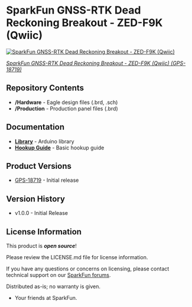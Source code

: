SparkFun GNSS-RTK Dead Reckoning Breakout - ZED-F9K (Qwiic)
========================================

[![SparkFun GNSS-RTK Dead Reckoning Breakout - ZED-F9K (Qwiic)](https://cdn.sparkfun.com/assets/parts/1/8/2/6/6/18719-SparkFun_GNSS-RTK_Dead_Reckoning_Breakout_-_ZED-F9K__Qwiic_-01.jpg)](https://www.sparkfun.com/products/18719)

[*SparkFun GNSS-RTK Dead Reckoning Breakout - ZED-F9K (Qwiic) (GPS-18719)*](https://www.sparkfun.com/products/18719)

<Basic description of the part.>

Repository Contents
-------------------

* **/Hardware** - Eagle design files (.brd, .sch)
* **/Production** - Production panel files (.brd)

Documentation
--------------
* **[Library](https://github.com/sparkfun/SparkFun_u-blox_GNSS_Arduino_Library)** - Arduino library
* **[Hookup Guide](https://learn.sparkfun.com/tutorials/2005)** - Basic hookup guide

Product Versions
----------------
* [GPS-18719](https://www.sparkfun.com/products/18719) - Initial release

Version History
---------------
* v1.0.0 - Initial Release 

License Information
-------------------

This product is _**open source**_! 

Please review the LICENSE.md file for license information. 

If you have any questions or concerns on licensing, please contact technical support on our [SparkFun forums](https://forum.sparkfun.com/viewforum.php?f=152).

Distributed as-is; no warranty is given.

- Your friends at SparkFun.

_<COLLABORATION CREDIT>_
